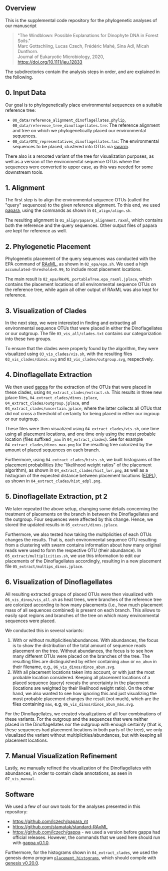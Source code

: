 ## Overview ##

This is the supplemental code repository for the phylogenetic analyses of our manuscript

> "The Windblown: Possible Explanations for Dinophyte DNA in Forest Soils."</br>
> Marc Gottschling, Lucas Czech, Frédéric Mahé, Sina Adl, Micah Dunthorn.</br>
> Journal of Eukaryotic Microbiology, 2020, https://doi.org/10.1111/jeu.12833

The subdirectories contain the analysis steps in order, and are explained in the following.

## 0. Input Data ##

Our goal is to phylogenetically place environmental sequences on a suitable reference tree:

 * `00_data/reference_alignment_dinoflagellates.phylip`, `00_data/reference_tree_dinoflagellates.tre`:
   The reference alignment and tree on which we phylogenetically placed our environmental sequences.
 * `00_data/OTU_representatives_dinoflagellates.fas`: The environmental sequences to be placed,
   clustered into OTUs via [swarm](https://github.com/torognes/swarm).

There also is a rerooted variant of the tree for visualization purposes, as well as a version
of the environmental sequence OTUs where the sequences were converted to upper case,
as this was needed for some downstream tools.

## 1. Alignment ##

The first step is to align the environmental sequence OTUs (called the "query" sequences) to the
given reference alignment. To this end, we used [papara](https://github.com/lczech/papara_nt),
using the commands as shown in `01_align/align.sh`.

The resulting alignment is `01_align/papara_alignment.raxml`, which contains both the reference
and the query sequences. Other output files of papara are kept for reference as well.

## 2. Phylogenetic Placement ##

Phylogenetic placement of the query sequences was conducted with the EPA command of
[RAxML](https://github.com/stamatak/standard-RAxML), as shown in `02_epa/epa.sh`.
We used a high `accumulated-threshold=0.99`, to include most placement locations.

The main result is `02_epa/RAxML_portableTree.epa_raxml.jplace`, which contains the placement locations
of all environmental sequence OTUs on the reference tree, while again all other output
of RAxML was also kept for reference.

## 3. Visualization of Clades ##

In the next step, we were interested in finding and extracting all environmental sequence OTUs
that were placed in either the Dinoflagellates or our outgroup. The file `03_vis_all/clades.txt`
contains our categorization into these two groups.

To ensure that the clades were properly found by the algorithm, they were visualized using
`03_vis_clades/vis.sh`, with the resulting files `03_vis_clades/dinos.svg` and `03_vis_clades/outgroup.svg`,
respectively.

## 4. Dinoflagellate Extraction ##

We then used [gappa](https://github.com/lczech/gappa) for the extraction of the OTUs that were placed
in these clades, using `04_extract_clades/extract.sh`. This results in three new jplace files,
`04_extract_clades/dinos.jplace`, `04_extract_clades/outgroup.jplace`, and `04_extract_clades/uncertain.jplace`,
where the latter collects all OTUs that did not cross a threshold of certainty for being placed
in either our ingroup or our outgroup.

These files were then visualized using `04_extract_clades/vis.sh`, one time using all placement locations,
and one time only using the most probable location (files suffixed `_max` in `04_extract_clades`).
See for example `04_extract_clades/dinos_max.png` for the resulting tree colorized by the amount
of placed sequences on each branch.

Furthermore, using `04_extract_clades/hists.sh`, we built histograms of the placement probabilities
(the "likelihood weight ratios" of the placement algorithm), as shown in `04_extract_clades/hist_lwr.png`,
as well as a histogram of the expected distance between placement locations
([EDPL](http://matsen.github.io/pplacer/generated_rst/guppy_edpl.html#guppy-edpl)),
as shown in `04_extract_clades/hist_edpl.png`.

## 5. Dinoflagellate Extraction, pt 2 ##

We later repeated the above setup, changing some details concerning the treatment of placements on
the branch in between the Dinoflagellates and the outgroup. Four sequences were affected by this change.
Hence, we stored the updated results in `05_extract/dinos.jplace`.

Furthermore, we also tested how taking the multiplicities of each OTUs changes the results.
That is, each environmental sequence OTU resulting from a clustering with swarm contains information
about how many original reads were used to form the respective OTU (their abundance).
In `05_extract/multiplicities.sh`, we use this information to edit our placements of the
Dinoflagellates accordingly, resulting in a new placement file `05_extract/multips_dinos.jplace`.

## 6. Visualization of Dinoflagellates ##

All resulting extracted groups of placed OTUs were then visualized with `06_vis_dinos/vis_all.sh`
as heat trees, were branches of the reference tree are colorized according to how many placements
(i.e., how much placement mass of all sequences combined) is present on each branch. This allows
to easily spot regions and branches of the tree on which many environmental sequences were placed.

We conducted this in several variants:

 1. With or without multiplicities/abundances.
    With abundances, the focus is to show the distribution of the total amount of sequence reads
    placement on the tree.
    Without abundances, the focus is to see how many different OTUs were placed
    on the branches of the tree. The resulting files are distinguished by either containing `abun`
    or `no_abun` in their filename, e.g., `06_vis_dinos/dinos_abun.svg`.
 2. With all placement locations taken into account, or with just the most probable location considered.
    Keeping all placement locations of a placed sequence (query) reveals the uncertainty in the placement
    (locations are weighted by their likelihood weight ratio). On the other hand, we also wanted
    to see how ignoring this and just visualizing the most probable placement changes the result
    (not much), which are the files containing `max`, e.g, `06_vis_dinos/dinos_abun_max.svg`.

For the Dinoflagellates, we created visualizations of all four combinations of these variants.
For the outgroup and the sequences that were neither placed in the Dinoflagellates nor the outgroup
with enough certainty (that is, these sequences had placement locations in both parts of the tree),
we only visualized the variant without multiplicities/abundances, but with keeping all placement
locations.

## 7. Manual Visualization Refinement ##

Lastly, we manually refined the visualization of the Dinoflagellates with abundances,
in order to contain clade annotations, as seen in `07_vis_manual`.

## Software ##

We used a few of our own tools for the analyses presented in this repository:

 * https://github.com/lczech/papara_nt
 * https://github.com/stamatak/standard-RAxML
 * https://github.com/lczech/gappa - we used a version before gappa had official releases. However,
   the commands that we used here should run with [gappa v0.1.0](https://github.com/lczech/gappa/releases/tag/v0.1.0).

Furthermore, for the histograms shown in `04_extract_clades`, we used the genesis demo program
[`placement_histograms`](https://github.com/lczech/genesis/blob/54059b418d15afd9fa9b7fe6eeec5f6771ea5297/doc/demos/placement_histograms.cpp), which should compile with [genesis v0.20.0](https://github.com/lczech/genesis/releases/tag/v0.20.0).

